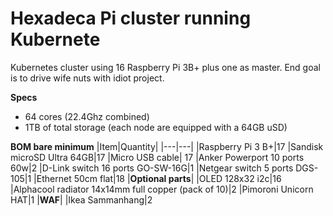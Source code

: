 # Hexadeca Pi cluster running Kubernete

Kubernetes cluster using 16 Raspberry Pi 3B+ plus one as master.
End goal is to drive wife nuts with idiot project.

**Specs**
- 64 cores (22.4Ghz combined)
- 1TB of total storage (each node are equipped with a 64GB uSD)

**BOM bare minimum**
|Item|Quantity|
|---|---|
|Raspberry Pi 3 B+|17
|Sandisk microSD Ultra 64GB|17
|Micro USB cable| 17
|Anker Powerport 10 ports 60w|2
|D-Link switch 16 ports GO-SW-16G|1
|Netgear switch 5 ports DGS-105|1
|Ethernet 50cm flat|18
|**Optional parts**|
|OLED 128x32 i2c|16
|Alphacool radiator 14x14mm full copper (pack of 10)|2
|Pimoroni Unicorn HAT|1
|**WAF**|
|Ikea Sammanhang|2
